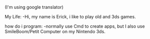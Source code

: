 (I'm using google translator)

My Life:
-Hi, my name is Erick, i like to play old and 3ds games. 

how do i program:
-normally use Cmd to create apps, but I also use SmileBoom/Petit Computer on my Nintendo 3ds.
